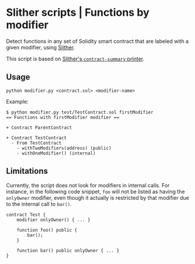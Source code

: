 # Slither scripts | Functions by modifier

Detect functions in any set of Solidity smart contract that are labeled with a given modifier, using [Slither](https://github.com/trailofbits/slither).

This script is based on [Slither's `contract-summary` printer](https://github.com/trailofbits/slither/blob/ff280c2b6f35f8df4efff92903700da7d04fb415/slither/printers/summary/contract.py#L13).

## Usage
`python modifier.py <contract.sol> <modifier-name>`

Example:
~~~
$ python modifier.py test/TestContract.sol firstModifier
== Functions with firstModifier modifier ==

+ Contract ParentContract

+ Contract TestContract
  - From TestContract
    - withTwoModifiers(address) (public)
    - withOneModifier() (internal)
~~~

## Limitations
Currently, the script does not look for modifiers in internal calls.
For instance, in the following code snippet, `foo` will not be listed as having the `onlyOwner` modifier, even though it actually is restricted by that modifier due to the internal call to `bar()`.

~~~solidity
contract Test {
    modifier onlyOwner() { ... }

    function foo() public {
        bar();
    }
    
    function bar() public onlyOwner { ... }
}
~~~
